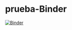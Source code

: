 # prueba-Binder
[![Binder](https://mybinder.org/badge_logo.svg)](https://mybinder.org/v2/gh/daacastiblancora/prueba-Binder/tree/main/binder/HEAD)
